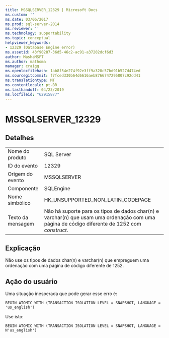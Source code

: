 ```yaml
---
title: MSSQLSERVER_12329 | Microsoft Docs
ms.custom: ''
ms.date: 03/06/2017
ms.prod: sql-server-2014
ms.reviewer: ''
ms.technology: supportability
ms.topic: conceptual
helpviewer_keywords:
- 12329 (Database Engine error)
ms.assetid: 43f90287-36d5-46c2-ac91-a37202dcf6d3
author: MashaMSFT
ms.author: mathoma
manager: craigg
ms.openlocfilehash: 1ab8f54e274f92e3ff9a320c57bd91b527d474ed
ms.sourcegitcommit: f7fced330b64d6616aeb8766747295807c92dd41
ms.translationtype: MT
ms.contentlocale: pt-BR
ms.lasthandoff: 04/23/2019
ms.locfileid: "62915877"
---
```

# <a name="mssqlserver12329"></a>MSSQLSERVER_12329
    
## <a name="details"></a>Detalhes  
  
|||  
|-|-|  
|Nome do produto|SQL Server|  
|ID do evento|12329|  
|Origem do evento|MSSQLSERVER|  
|Componente|SQLEngine|  
|Nome simbólico|HK_UNSUPPORTED_NON_LATIN_CODEPAGE|  
|Texto da mensagem|Não há suporte para os tipos de dados char(n) e varchar(n) que usam uma ordenação com uma página de código diferente de 1252 com *construct*.|  
  
## <a name="explanation"></a>Explicação  
 Não use os tipos de dados char(n) e varchar(n) que empreguem uma ordenação com uma página de código diferente de 1252.  
  
## <a name="user-action"></a>Ação do usuário  
 Uma situação inesperada que pode gerar esse erro é:  
  
```  
BEGIN ATOMIC WITH (TRANSACTION ISOLATION LEVEL = SNAPSHOT, LANGUAGE = 'us_english')  
```  
  
 Use isto:  
  
```  
BEGIN ATOMIC WITH (TRANSACTION ISOLATION LEVEL = SNAPSHOT, LANGUAGE = N'us_english')  
```  
  
  
